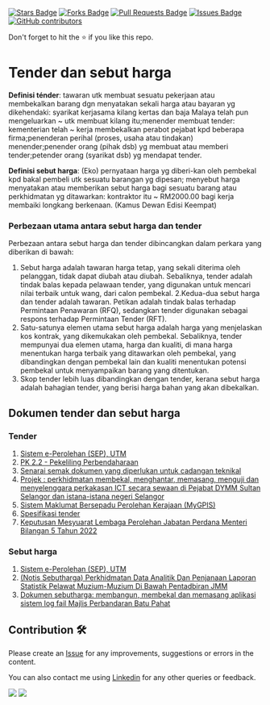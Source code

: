 <a href="https://github.com/drshahizan/software-engineering/stargazers"><img src="https://img.shields.io/github/stars/drshahizan/software-engineering" alt="Stars Badge"/></a>
<a href="https://github.com/drshahizan/software-engineering/network/members"><img src="https://img.shields.io/github/forks/drshahizan/software-engineering" alt="Forks Badge"/></a>
<a href="https://github.com/drshahizan/software-engineering/pulls"><img src="https://img.shields.io/github/issues-pr/drshahizan/software-engineering" alt="Pull Requests Badge"/></a>
<a href="https://github.com/drshahizan/software-engineering/issues"><img src="https://img.shields.io/github/issues/drshahizan/software-engineering" alt="Issues Badge"/></a>
<a href="https://github.com/drshahizan/software-engineering/graphs/contributors"><img alt="GitHub contributors" src="https://img.shields.io/github/contributors/drshahizan/software-engineering?color=2b9348"></a>


Don't forget to hit the :star: if you like this repo.

# Tender dan sebut harga
**Definisi ténder**: tawaran utk membuat sesuatu pekerjaan atau membekalkan barang dgn menyatakan sekali harga atau bayaran yg dikehendaki: syarikat kerjasama kilang kertas dan baja Malaya telah pun mengeluarkan ~ utk membuat kilang itu;menender membuat tender: kementerian telah ~ kerja membekalkan perabot pejabat kpd beberapa firma;penenderan perihal (proses, usaha atau tindakan) menender;penender orang (pihak dsb) yg membuat atau memberi tender;petender orang (syarikat dsb) yg mendapat tender.

**Definisi sebut harga**: (Eko) pernyataan harga yg diberi-kan oleh pembekal kpd bakal pembeli utk sesuatu barangan yg dipesan; menyebut harga menyatakan atau memberikan sebut harga bagi sesuatu barang atau perkhidmatan yg ditawarkan: kontraktor itu ~ RM2000.00 bagi kerja membaiki longkang berkenaan. (Kamus Dewan Edisi Keempat)

### Perbezaan utama antara sebut harga dan tender
Perbezaan antara sebut harga dan tender dibincangkan dalam perkara yang diberikan di bawah:
1. Sebut harga adalah tawaran harga tetap, yang sekali diterima oleh pelanggan, tidak dapat diubah atau diubah. Sebaliknya, tender adalah tindak balas kepada pelawaan tender, yang digunakan untuk mencari nilai terbaik untuk wang, dari calon pembekal.
2.Kedua-dua sebut harga dan tender adalah tawaran. Petikan adalah tindak balas terhadap Permintaan Penawaran (RFQ), sedangkan tender digunakan sebagai respons terhadap Permintaan Tender (RFT).
3. Satu-satunya elemen utama sebut harga adalah harga yang menjelaskan kos kontrak, yang dikemukakan oleh pembekal. Sebaliknya, tender mempunyai dua elemen utama, harga dan kualiti, di mana harga menentukan harga terbaik yang ditawarkan oleh pembekal, yang dibandingkan dengan pembekal lain dan kualiti menentukan potensi pembekal untuk menyampaikan barang yang ditentukan.
4. Skop tender lebih luas dibandingkan dengan tender, kerana sebut harga adalah bahagian tender, yang berisi harga bahan yang akan dibekalkan.

## Dokumen tender dan sebut harga
### Tender
1. [Sistem e-Perolehan (SEP), UTM](https://ecommerce.utm.my/etender/page.php?pageid=tender_listold)
3. [PK 2.2 - Pekeliling Perbendaharaan](https://ppp.treasury.gov.my/sub-topik/fail/202/muat-turun)
4. [Senarai semak dokumen yang diperlukan untuk cadangan teknikal](https://www.pmo.gov.my/dokumenattached/tender/files/LAMPIRAN_TENDER_SMPKE_01_2018.pdf)
5. [Projek : perkhidmatan membekal, menghantar, memasang, menguji dan menyelenggara perkakasan ICT secara sewaan di Pejabat DYMM Sultan Selangor dan istana-istana negeri Selangor](https://tender.selangor.my/uploads/BHERsFIdDwZJqeWsxPVSCGFrrAcjHpYIk25MFEnx/DOKUMEN%20TENDER%20ICT%20PEJABAT%20DYMM%20SULTAN%20SELANGOR.pdf)
6. [Sistem Maklumat Bersepadu Perolehan Kerajaan (MyGPIS)](https://ppp.treasury.gov.my/sub-topik/fail/259/muat-turun)
7. [Spesifikasi tender](./Spesifikasi%20tender.pdf)
8. [Keputusan Mesyuarat Lembaga Perolehan Jabatan Perdana Menteri Bilangan 5 Tahun 2022](https://www.dosm.gov.my/v1/index.php?r=column3/article&menu_id=SjhnNk9Zc2RVSHk3OGZHM2s3TFZoQT09&bul_id=K2JaSkhHTEUxZ0NWUWZCZWNRbDI3dz09#)

### Sebut harga
1. [Sistem e-Perolehan (SEP), UTM](https://ecommerce.utm.my/etender/page.php?pageid=quotation_listold)
2. [(Notis Sebutharga) Perkhidmatan Data Analitik Dan Penjanaan Laporan Statistik Pelawat Muzium-Muzium Di Bawah Pentadbiran JMM](http://www.jmm.gov.my/ms/content/notis-sebutharga-perkhidmatan-data-analitik-dan-penjanaan-laporan-statistik-pelawat-muzium)
3. [Dokumen sebutharga: membangun, membekal dan memasang aplikasi sistem log fail Majlis Perbandaran Batu Pahat](https://www.mpbp.gov.my/sites/default/files/122.pdf)

## Contribution 🛠️
Please create an [Issue](https://github.com/drshahizan/software-engineering/issues) for any improvements, suggestions or errors in the content.

You can also contact me using [Linkedin](https://www.linkedin.com/in/drshahizan/) for any other queries or feedback.

![](https://komarev.com/ghpvc/?username=drshahizan&label=Views&color=0e75b6&style=flat)
![](https://hit.yhype.me/github/profile?user_id=81284918)

